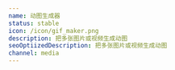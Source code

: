 ```yaml
---
name: 动图生成器
status: stable
icon: /icon/gif_maker.png
description: 把多张图片或视频生成动图
seoOptiizedDescription: 把多张图片或视频生成动图
channel: media
---
```

